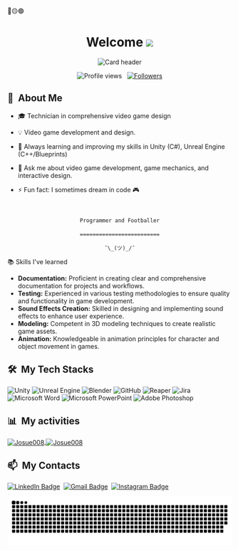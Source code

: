 <div>
🔴🟡🟢

<br>

</div>


<div align="center">
  <h1> Welcome <img width="30px" src="https://raw.githubusercontent.com/iampavangandhi/iampavangandhi/master/gifs/Hi.gif"> </h1>
</div>

<div align="center">
  <img src="https://github.com/user-attachments/assets/ecbe4197-fc11-400d-b080-87ca67ab7a54" alt="Card header"/>
</div>


<p align="center">
  <img src="https://komarev.com/ghpvc/?username=Josue008&color=blueviolet" alt="Profile views" />
  &nbsp;
  <a href="https://github.com/Josue008?tab=followers">
    <img src="https://img.shields.io/github/followers/Josue008?style=social" alt="Followers" />
  </a>
</p>






<div>

  ## 🧭 &nbsp;About Me

  - 🎓 Technician in comprehensive video game design
  - 💡 Video game development and design. 

  - 🚀 Always learning and improving my skills in Unity (C#), Unreal Engine (C++/Blueprints)

  - 💬 Ask me about video game development, game mechanics, and interactive design.

  - ⚡ Fun fact: I sometimes dream in code 🎮

  <br>
  

</div>


<div align="center">

  `Programmer and Footballer`
  <br>

  `=========================`
  <br>

  `¯\_(ツ)_/¯`
</div>


<div>

 📚 Skills I've learned
 
- **Documentation:** Proficient in creating clear and comprehensive documentation for projects and workflows.
- **Testing:** Experienced in various testing methodologies to ensure quality and functionality in game development.
- **Sound Effects Creation:** Skilled in designing and implementing sound effects to enhance user experience.
- **Modeling:** Competent in 3D modeling techniques to create realistic game assets.
- **Animation:** Knowledgeable in animation principles for character and object movement in games.


</div>


<div>

  ## 🛠️ &nbsp;My Tech Stacks

![Unity](https://img.shields.io/badge/unity-%23000000.svg?style=for-the-badge&logo=unity&logoColor=white)
![Unreal Engine](https://img.shields.io/badge/unrealengine-%23313131.svg?style=for-the-badge&logo=unrealengine&logoColor=white)
![Blender](https://img.shields.io/badge/blender-%23F5792A.svg?style=for-the-badge&logo=blender&logoColor=white)
![GitHub](https://img.shields.io/badge/github-%23121011.svg?style=for-the-badge&logo=github&logoColor=white)
![Reaper](https://img.shields.io/badge/Reaper-white.svg?style=for-the-badge&logo=Reaper&logoColor=%23000000)
![Jira](https://img.shields.io/badge/jira-%230A0FFF.svg?style=for-the-badge&logo=jira&logoColor=white)
![Microsoft Word](https://img.shields.io/badge/Microsoft_Word-2B579A?style=for-the-badge&logo=microsoft-word&logoColor=white)
![Microsoft PowerPoint](https://img.shields.io/badge/Microsoft_PowerPoint-B7472A?style=for-the-badge&logo=microsoft-powerpoint&logoColor=white)
![Adobe Photoshop](https://img.shields.io/badge/adobe%20photoshop-%2331A8FF.svg?style=for-the-badge&logo=adobe%20photoshop&logoColor=white)




</div>


<div>

## 📊 &nbsp;My activities
<a href="https://github.com/Josue008">
  <img width=450 height=170 align="center" alt="Josue008" src="https://github-readme-stats.vercel.app/api?username=Josue008&theme=midnight-purple&show_icons=true&bg_color=0D1117&hide_border=true&count_private=true" />
</a>
<a href="https://github.com/Josue008">
  <img align="center" alt="Josue008" src="https://github-readme-stats.vercel.app/api/top-langs/?username=Josue008&theme=midnight-purple&layout=compact&bg_color=0D1117&hide_border=true&count_private=true" />
</a>


<div>

  ## 📫 &nbsp;My Contacts

  <!-- [![Portfolio Badge](https://img.shields.io/badge/-Portifolio-blueviolet?style=flat-square&logo=Portfolio&logoColor=white)](https://pepyn0.github.io/)&nbsp; -->
  [![LinkedIn Badge](https://img.shields.io/badge/-Josue_Gutierrez-blue?style=flat-square&logo=Linkedin&logoColor=white&link=https://www.linkedin.com/in/josuegutierrez/)](www.linkedin.com/in/josue-gutierrez-a52b4b261)&nbsp;
  [![Gmail Badge](https://img.shields.io/badge/-josue.gutierrez.i98@gmail.com-red?style=flat-square&logo=Gmail&logoColor=white)](mailto:josue.gutierrez.i98@gmail.com)&nbsp;
  [![Instagram Badge](https://img.shields.io/badge/-Jossuegtz_-EB2A08?style=flat-square&logo=Instagram&logoColor=white)](https://www.instagram.com/jossue_gtz/)&nbsp;

</div>


<!-- ![Snake animation](https://github.com/Pepyn0/Pepyn0/blob/output/github-contribution-grid-snake.svg) -->

<p align="center">
  <img  src="https://raw.githubusercontent.com/Elanza-48/Elanza-48/main/resources/img/github-contribution-grid-snake.svg"
    alt="example" />
</p>

<!-- ## 📚 &nbsp;My Projects -->


